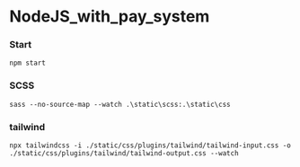 # NodeJS_with_pay_system

### Start
```
npm start
```

### SCSS
```
sass --no-source-map --watch .\static\scss:.\static\css
```

### tailwind
```
npx tailwindcss -i ./static/css/plugins/tailwind/tailwind-input.css -o ./static/css/plugins/tailwind/tailwind-output.css --watch
```
